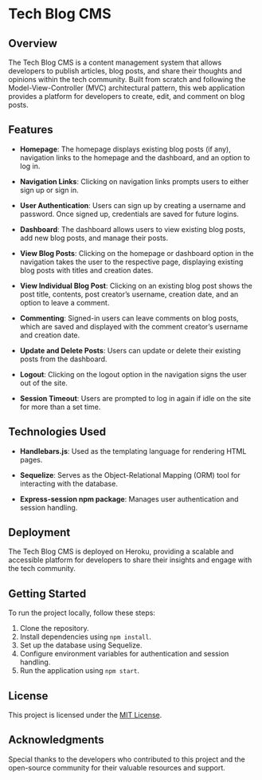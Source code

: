 # Tech Blog CMS

## Overview

The Tech Blog CMS is a content management system that allows developers to publish articles, blog posts, and share their thoughts and opinions within the tech community. Built from scratch and following the Model-View-Controller (MVC) architectural pattern, this web application provides a platform for developers to create, edit, and comment on blog posts.

## Features

- **Homepage**: The homepage displays existing blog posts (if any), navigation links to the homepage and the dashboard, and an option to log in.

- **Navigation Links**: Clicking on navigation links prompts users to either sign up or sign in.

- **User Authentication**: Users can sign up by creating a username and password. Once signed up, credentials are saved for future logins.

- **Dashboard**: The dashboard allows users to view existing blog posts, add new blog posts, and manage their posts.

- **View Blog Posts**: Clicking on the homepage or dashboard option in the navigation takes the user to the respective page, displaying existing blog posts with titles and creation dates.

- **View Individual Blog Post**: Clicking on an existing blog post shows the post title, contents, post creator’s username, creation date, and an option to leave a comment.

- **Commenting**: Signed-in users can leave comments on blog posts, which are saved and displayed with the comment creator’s username and creation date.

- **Update and Delete Posts**: Users can update or delete their existing posts from the dashboard.

- **Logout**: Clicking on the logout option in the navigation signs the user out of the site.

- **Session Timeout**: Users are prompted to log in again if idle on the site for more than a set time.

## Technologies Used

- **Handlebars.js**: Used as the templating language for rendering HTML pages.

- **Sequelize**: Serves as the Object-Relational Mapping (ORM) tool for interacting with the database.

- **Express-session npm package**: Manages user authentication and session handling.

## Deployment

The Tech Blog CMS is deployed on Heroku, providing a scalable and accessible platform for developers to share their insights and engage with the tech community.

## Getting Started

To run the project locally, follow these steps:

1. Clone the repository.
2. Install dependencies using `npm install`.
3. Set up the database using Sequelize.
4. Configure environment variables for authentication and session handling.
5. Run the application using `npm start`.


## License

This project is licensed under the [MIT License](LICENSE).

## Acknowledgments

Special thanks to the developers who contributed to this project and the open-source community for their valuable resources and support.
